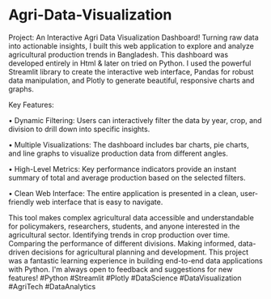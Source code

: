 # Agri-Data-Visualization
Project: An Interactive Agri Data Visualization Dashboard!
Turning raw data into actionable insights, I built this web application to explore and analyze agricultural production trends in Bangladesh. This dashboard was developed entirely in Html & later on tried on Python. I used the powerful Streamlit library to create the interactive web interface, Pandas for robust data manipulation, and Plotly to generate beautiful, responsive charts and graphs.

Key Features:

• Dynamic Filtering: Users can interactively filter the data by year, crop, and division to drill down into specific insights.

• Multiple Visualizations: The dashboard includes bar charts, pie charts, and line graphs to visualize production data from different angles.

• High-Level Metrics: Key performance indicators provide an instant summary of total and average production based on the selected filters.

• Clean Web Interface: The entire application is presented in a clean, user-friendly web interface that is easy to navigate.

This tool makes complex agricultural data accessible and understandable for policymakers, researchers, students, and anyone interested in the agricultural sector. Identifying trends in crop production over time. Comparing the performance of different divisions. Making informed, data-driven decisions for agricultural planning and development. This project was a fantastic learning experience in building end-to-end data applications with Python. I'm always open to feedback and suggestions for new features!
#Python #Streamlit #Plotly #DataScience #DataVisualization #AgriTech #DataAnalytics 
